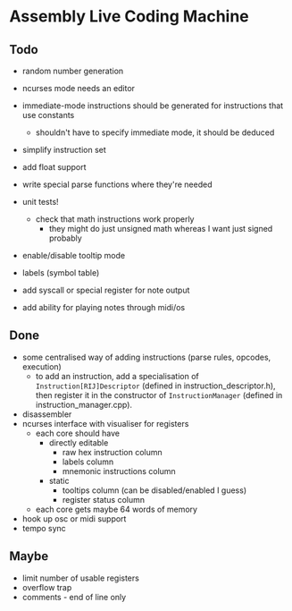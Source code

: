 Assembly Live Coding Machine
============================

Todo
----

* random number generation

* ncurses mode needs an editor

* immediate-mode instructions should be generated for instructions that use
  constants
    * shouldn't have to specify immediate mode, it should be deduced
* simplify instruction set
* add float support
* write special parse functions where they're needed

* unit tests!
    * check that math instructions work properly
        * they might do just unsigned math whereas I want just signed probably

* enable/disable tooltip mode

* labels (symbol table)

* add syscall or special register for note output
* add ability for playing notes through midi/os

Done
----

* some centralised way of adding instructions (parse rules, opcodes, execution)
    * to add an instruction, add a specialisation of
      `Instruction[RIJ]Descriptor` (defined in instruction_descriptor.h), then
      register it in the constructor of `InstructionManager` (defined in
      instruction_manager.cpp).
* disassembler
* ncurses interface with visualiser for registers
    * each core should have
        * directly editable
            * raw hex instruction column
            * labels column
            * mnemonic instructions column
        * static
            * tooltips column (can be disabled/enabled I guess)
            * register status column
    * each core gets maybe 64 words of memory
* hook up osc or midi support
* tempo sync

Maybe
-----

* limit number of usable registers
* overflow trap
* comments - end of line only
